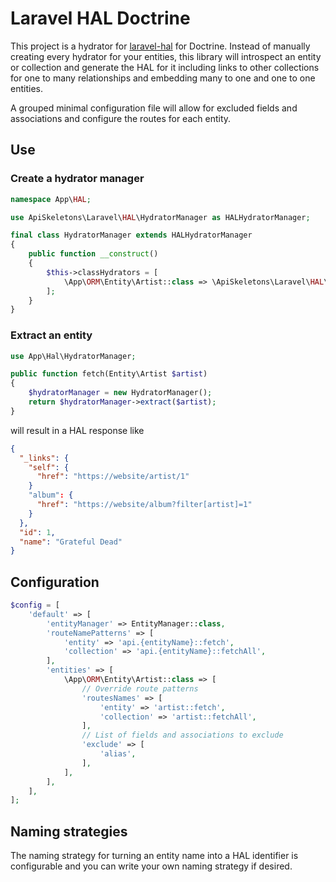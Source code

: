 # Laravel HAL Doctrine

This project is a hydrator for [laravel-hal](https://github.com/API-Skeletons/laravel-hal)
for Doctrine.  Instead of manually creating every hydrator for your entities, this library
will introspect an entity or collection and generate the HAL for it including links to 
other collections for one to many relationships and embedding many to one and one to one
entities.

A grouped minimal configuration file will allow for excluded fields and associations and
configure the routes for each entity.


## Use

### Create a hydrator manager

```php
namespace App\HAL;

use ApiSkeletons\Laravel\HAL\HydratorManager as HALHydratorManager;

final class HydratorManager extends HALHydratorManager
{
    public function __construct() 
    {
        $this->classHydrators = [
            \App\ORM\Entity\Artist::class => \ApiSkeletons\Laravel\HAL\Doctrine\DoctrineHydrator::class,
        ];
    }
}
```

### Extract an entity
```php
use App\Hal\HydratorManager;

public function fetch(Entity\Artist $artist)
{
    $hydratorManager = new HydratorManager();
    return $hydratorManager->extract($artist);
}
```

will result in a HAL response like 
```json
{
  "_links": {
    "self": {
      "href": "https://website/artist/1"
    }
    "album": {
      "href": "https://website/album?filter[artist]=1"
    }
  },
  "id": 1,
  "name": "Grateful Dead"
}
```


## Configuration

```php
$config = [
    'default' => [
        'entityManager' => EntityManager::class,
        'routeNamePatterns' => [
            'entity' => 'api.{entityName}::fetch',
            'collection' => 'api.{entityName}::fetchAll',
        ],
        'entities' => [
            \App\ORM\Entity\Artist::class => [
                // Override route patterns
                'routesNames' => [
                    'entity' => 'artist::fetch',
                    'collection' => 'artist::fetchAll',
                ],
                // List of fields and associations to exclude
                'exclude' => [
                    'alias',
                ],
            ],
        ],
    ],
];
```

## Naming strategies

The naming strategy for turning an entity name into a HAL identifier is configurable and
you can write your own naming strategy if desired.
